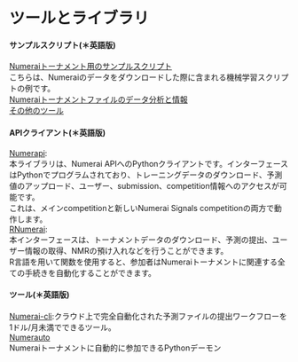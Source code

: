 # ツールとライブラリ

#### サンプルスクリプト(＊英語版\)
[Numeraiトーナメント用のサンプルスクリプト](https://github.com/numerai/example-scripts)<br>
こちらは、Numeraiのデータをダウンロードした際に含まれる機械学習スクリプトの例です。<br>
[Numeraiトーナメントファイルのデータ分析と情報](https://github.com/numerai/example-scripts/blob/master/analysis\_and\_tips.ipynb)<br>
[その他のツール](https://docs.numer.ai/tournament/tools)<br>

#### APIクライアント(＊英語版\)
[Numerapi](https://github.com/uuazed/numerapi):<br>
本ライブラリは、Numerai APIへのPythonクライアントです。インターフェースはPythonでプログラムされており、トレーニングデータのダウンロード、予測値のアップロード、ユーザー、submission、competition情報へのアクセスが可能です。<br>
これは、メインcompetitionと新しいNumerai Signals competitionの両方で動作します。<br>
[RNumerai](https://github.com/Omni-Analytics-Group/Rnumerai):<br>
本インターフェースは、トーナメントデータのダウンロード、予測の提出、ユーザー情報の取得、NMRの預け入れなどを行うことができます。<br>
R言語を用いて関数を使用すると、参加者はNumeraiトーナメントに関連する全ての手続きを自動化することができます。<br>

#### ツール(＊英語版\)
[Numerai-cli](https://docs.numer.ai/tournament/compute):クラウド上で完全自動化された予測ファイルの提出ワークフローを1ドル/月未満でできるツール。<br>
[Numerauto](https://github.com/thebrain85/numerauto)<br>
Numeraiトーナメントに自動的に参加できるPythonデーモン<br>


